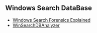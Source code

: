 ## Windows Search DataBase
* <a href="https://www.dataforensics.org/windows-search-forensics/">Windows Search Forensics Explained</a>
* <a href="http://moaistory.blogspot.com/2018/10/winsearchdbanalyzer.html">WinSearchDBAnalyzer</a>
